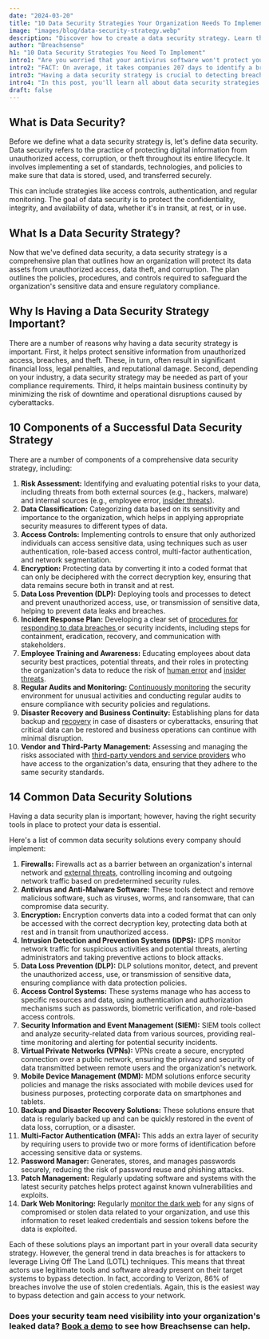 ```yaml
---
date: "2024-03-20"
title: "10 Data Security Strategies Your Organization Needs To Implement"
image: "images/blog/data-security-strategy.webp"
description: "Discover how to create a data security strategy. Learn the ten components of a comprehensive data security strategy."
author: "Breachsense"
h1: "10 Data Security Strategies You Need To Implement"
intro1: "Are you worried that your antivirus software won't protect your organization from a data breach? Do you have a cybersecurity risk management plan in place to protect your data?"
intro2: "FACT: On average, it takes companies 207 days to identify a breach and then another 73 days to contain it ([IBM](https://www.ibm.com/reports/data-breach))."
intro3: "Having a data security strategy is crucial to detecting breaches early and minimizing their impact."
intro4: "In this post, you'll learn all about data security strategies as well as the technical solutions every organization should implement."
draft: false
---
```

## What is Data Security?

Before we define what a data security strategy is, let\'s define data security. Data security refers to the practice of protecting digital information from unauthorized access, corruption, or theft throughout its entire lifecycle. It involves implementing a set of standards, technologies, and policies to make sure that data is stored, used, and transferred securely.

This can include strategies like access controls, authentication, and regular monitoring. The goal of data security is to protect the confidentiality, integrity, and availability of data, whether it's in transit, at rest, or in use.

## What Is a Data Security Strategy?

Now that we've defined data security, a data security strategy is a comprehensive plan that outlines how an organization will protect its data assets from unauthorized access, data theft, and corruption. The plan outlines the policies, procedures, and controls required to safeguard the organization's sensitive data and ensure regulatory compliance.

## Why Is Having a Data Security Strategy Important?

There are a number of reasons why having a data security strategy is important. First, it helps protect sensitive information from unauthorized access, breaches, and theft. These, in turn, often result in significant financial loss, legal penalties, and reputational damage. Second, depending on your industry, a data security strategy may be needed as part of your compliance requirements. Third, it helps maintain business continuity by minimizing the risk of downtime and operational disruptions caused by cyberattacks.

## 10 Components of a Successful Data Security Strategy

There are a number of components of a comprehensive data security strategy, including:

1. **Risk Assessment:** Identifying and evaluating potential risks to your data, including threats from both external sources (e.g., hackers, malware) and internal sources (e.g., employee error, [insider threats](https://www.breachsense.com/blog/insider-threat-data-breach/)).
2. **Data Classification:** Categorizing data based on its sensitivity and importance to the organization, which helps in applying appropriate security measures to different types of data.
3. **Access Controls:** Implementing controls to ensure that only authorized individuals can access sensitive data, using techniques such as user authentication, role-based access control, multi-factor authentication, and network segmentation.
4. **Encryption:** Protecting data by converting it into a coded format that can only be deciphered with the correct decryption key, ensuring that data remains secure both in transit and at rest.
5. **Data Loss Prevention (DLP):** Deploying tools and processes to detect and prevent unauthorized access, use, or transmission of sensitive data, helping to prevent data leaks and breaches.
6. **Incident Response Plan:** Developing a clear set of [ procedures for responding to data breaches ](https://www.breachsense.com/blog/data-breach-response/)or security incidents, including steps for containment, eradication, recovery, and communication with stakeholders.
7. **Employee Training and Awareness:** Educating employees about data security best practices, potential threats, and their roles in protecting the organization's data to reduce the risk of [human error](https://www.breachsense.com/blog/data-breach-human-error/) and [insider threats](https://www.breachsense.com/blog/insider-threat-data-breach/).
8. **Regular Audits and Monitoring:** [Continuously monitoring](https://www.breachsense.com/blog/how-to-find-data-breaches/) the security environment for unusual activities and conducting regular audits to ensure compliance with security policies and regulations.
9. **Disaster Recovery and Business Continuity:** Establishing plans for data backup and [recovery](https://www.breachsense.com/blog/how-to-find-data-breaches/) in case of disasters or cyberattacks, ensuring that critical data can be restored and business operations can continue with minimal disruption.
10. **Vendor and Third-Party Management:** Assessing and managing the risks associated with [third-party vendors and service providers](https://www.breachsense.com/blog/third-party-data-breach/) who have access to the organization's data, ensuring that they adhere to the same security standards.

## 14 Common Data Security Solutions

Having a data security plan is important; however, having the right security tools in place to protect your data is essential.

Here's a list of common data security solutions every company should implement:

1. **Firewalls:** Firewalls act as a barrier between an organization's internal network and [external threats](https://www.breachsense.com/blog/external-threats/), controlling incoming and outgoing network traffic based on predetermined security rules.
2. **Antivirus and Anti-Malware Software:** These tools detect and remove malicious software, such as viruses, worms, and ransomware, that can compromise data security.
3. **Encryption:** Encryption converts data into a coded format that can only be accessed with the correct decryption key, protecting data both at rest and in transit from unauthorized access.
4. **Intrusion Detection and Prevention Systems (IDPS):** IDPS monitor network traffic for suspicious activities and potential threats, alerting administrators and taking preventive actions to block attacks.
5. **Data Loss Prevention (DLP):** DLP solutions monitor, detect, and prevent the unauthorized access, use, or transmission of sensitive data, ensuring compliance with data protection policies.
6. **Access Control Systems:** These systems manage who has access to specific resources and data, using authentication and authorization mechanisms such as passwords, biometric verification, and role-based access controls.
7. **Security Information and Event Management (SIEM):** SIEM tools collect and analyze security-related data from various sources, providing real-time monitoring and alerting for potential security incidents.
8. **Virtual Private Networks (VPNs):** VPNs create a secure, encrypted connection over a public network, ensuring the privacy and security of data transmitted between remote users and the organization's network.
9. **Mobile Device Management (MDM):** MDM solutions enforce security policies and manage the risks associated with mobile devices used for business purposes, protecting corporate data on smartphones and tablets.
10. **Backup and Disaster Recovery Solutions:** These solutions ensure that data is regularly backed up and can be quickly restored in the event of data loss, corruption, or a disaster.
11. **Multi-Factor Authentication (MFA):** This adds an extra layer of security by requiring users to provide two or more forms of identification before accessing sensitive data or systems.
12. **Password Manager:** Generates, stores, and manages passwords securely, reducing the risk of password reuse and phishing attacks.
13. **Patch Management:** Regularly updating software and systems with the latest security patches helps protect against known vulnerabilities and exploits.
14. **Dark Web Monitoring:** Regularly [monitor the dark web](https://www.breachsense.com/dark-web-monitoring/) for any signs of compromised or stolen data related to your organization, and use this information to reset leaked credentials and session tokens before the data is exploited.

Each of these solutions plays an important part in your overall data security strategy. However, the general trend in data breaches is for attackers to leverage Living Off The Land (LOTL) techniques. This means that threat actors use legitimate tools and software already present on their target systems to bypass detection. In fact, according to Verizon, 86% of breaches involve the use of stolen credentials. Again, this is the easiest way to bypass detection and gain access to your network.

### Does your security team need visibility into your organization's leaked data? [Book a demo](https://www.breachsense.com/book-demo/) to see how Breachsense can help.
